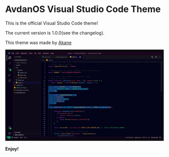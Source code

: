 # AvdanOS Visual Studio Code Theme
This is the official Visual Studio Code theme!

The current version is 1.0.0(see the changelog).

This theme was made by [Akane](https://github.com/akane6704)

![Screenshot](images/preview.jpg)

**Enjoy!**